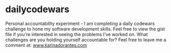 # dailycodewars

Personal accountability experiment - I am completing a daily codewars challenge to hone my software development skills.
Feel free to view the gist file if you're interested in seeing the problems I've worked on. 
What challenges are you holding yourself accountable for? Feel free to leave me a comment at: www.karinadorantes.com
